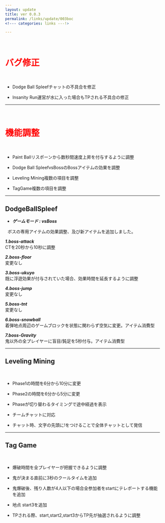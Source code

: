 ```yaml
---
layout: update
title: ver 0.0.3
permalink: /links/update/003boc
<!--- categories: links ---!>

---
```

<br>
<h1 id="1"><font color="red">バグ修正</font></h1><br>

+ <span class="green-badge">Dodge Ball Spleef</span>チャットの不具合を修正

+ <span class="blue-badge">Insanity Run</span>運営が水に入った場合もTPされる不具合の修正


-----------------------------------------------------------

<br>
<h1 id="1"><font color="red">機能調整</font></h1><br>

+ <span class="blue-badge">Paint Ball</span>リスポーンから数秒間速度上昇を付与するように調整

+ <span class="green-badge">Dodge Ball Spleef</span>vsBossのBossアイテムの効果を調整

+ <span class="yellow-badge">Leveling Mining</span>複数の項目を調整 

+ <span class="red-badge">TagGame</span>複数の項目を調整 



-----------------------------------------------------------
## DodgeBallSpleef  

+ ***ゲームモード : vsBoss***

  
ボスの専用アイテムの効果調整、及び新アイテムを追加しました。

***1.boss-attack***<br>
CTを20秒から10秒に調整<br>

***2.boss-floor***<br>
変更なし<br>

***3.boss-ukuyo***<br>
既に浮遊効果が付与されていた場合、効果時間を延長するように調整<br>

***4.boss-jump***<br>
変更なし<br>

***5.boss-tnt***<br>
変更なし<br>

***6.boss-snowball***<br>
着弾地点周辺のゲームブロックを状態に関わらず空気に変更。アイテム消費型<br>

***7.boss-Gravity***<br>
鬼以外の全プレイヤーに盲目/鈍足を5秒付与。アイテム消費型<br>


-----------------------------------------------------------
## Leveling Mining  
  
+ Phase1の時間を6分から10分に変更  

+ Phase2の時間を6分から5分に変更  

+ Phaseが切り替わるタイミングで途中経過を表示  

+ チームチャットに対応 

+ チャット時、文字の先頭に!をつけることで全体チャットとして発信 


-----------------------------------------------------------
## Tag Game
  
+ 爆破時間を全プレイヤーが把握できるように調整  

+ 鬼が決まる直前に3秒のクールタイムを追加  

+ 鬼爆破後、残り人数が4人以下の場合全参加者をstartにテレポートする機能を追加  

+ 地点 start3を追加  

+ TPされる際、start,start2,start3からTP先が抽選されるように調整













